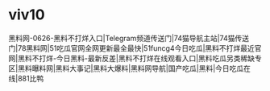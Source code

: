 # viv10
黑料网-0626-黑料不打烊入口|Telegram频道传送门|74猫导航主站|74猫传送门|78黑料网|51吃瓜官网全网更新最全最快|51funcg4今日吃瓜|黑料不打烊最近官网|黑料不打烊-今日黑料-最新反差|黑料不打烊在线观看入口|黑料吃瓜另类稀缺专区|黑料曝料网|黑料大事记|黑料大爆料|黑料网导航|国产吃瓜|黑料|今日吃瓜在线|881比鸭
